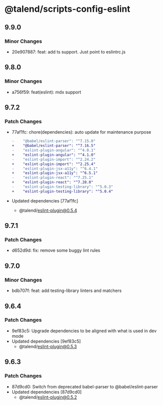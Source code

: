 # @talend/scripts-config-eslint

## 9.9.0

### Minor Changes

- 20e907887: feat: add ts support. Just point to eslintrc.js

## 9.8.0

### Minor Changes

- a756f59: feat(eslint): mdx support

## 9.7.2

### Patch Changes

- 77af1fc: chore(dependencies): auto update for maintenance purpose

  ```diff
  -    "@babel/eslint-parser": "^7.15.0"
  +    "@babel/eslint-parser": "^7.16.5"
  -    "eslint-plugin-angular": "^4.0.1"
  +    "eslint-plugin-angular": "^4.1.0"
  -    "eslint-plugin-import": "^2.24.2"
  +    "eslint-plugin-import": "^2.25.4"
  -    "eslint-plugin-jsx-a11y": "^6.4.1"
  +    "eslint-plugin-jsx-a11y": "^6.5.1"
  -    "eslint-plugin-react": "^7.25.1"
  +    "eslint-plugin-react": "^7.28.0"
  -    "eslint-plugin-testing-library": "^5.0.3"
  +    "eslint-plugin-testing-library": "^5.0.4"
  ```

- Updated dependencies [77af1fc]
  - @talend/eslint-plugin@0.5.4

## 9.7.1

### Patch Changes

- d652d9d: fix: remove some buggy lint rules

## 9.7.0

### Minor Changes

- bdb707f: feat: add testing-library linters and matchers

## 9.6.4

### Patch Changes

- 9ef83c5: Upgrade dependencies to be aligned with what is used in dev mode
- Updated dependencies [9ef83c5]
  - @talend/eslint-plugin@0.5.3

## 9.6.3

### Patch Changes

- 87d9cd0: Switch from deprecated babel-parser to @babel/eslint-parser
- Updated dependencies [87d9cd0]
  - @talend/eslint-plugin@0.5.2
